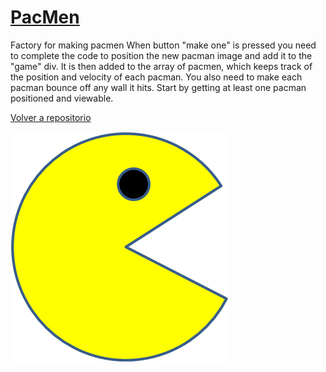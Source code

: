 # <a href="https://rolandovaldir.github.io/Portfolio_PacMen/"> PacMen </a>
Factory for making pacmen
When button "make one" is pressed you need to complete the code 
to position the new pacman image and add it to the "game" div. It is then added to the array of pacmen, which keeps track of the position and velocity of each pacman.
You also need to make each pacman bounce off any wall it hits. 
Start by getting at least one pacman positioned and viewable. 
<p><a href="https://github.com/rolandovaldir/rolandovaldir.github.io">Volver a repositorio</a></p>

<img src="./images/PacMan1.png">
